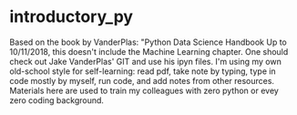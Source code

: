 # introductory_py
Based on the book by VanderPlas: "Python Data Science Handbook
Up to 10/11/2018, this doesn't include the Machine Learning chapter.
One should check out Jake VanderPlas' GIT and use his ipyn files.
I'm using my own old-school style for self-learning: read pdf, take note by typing, type in code mostly by myself, run code, and add notes from other resources.
Materials here are used to train my colleagues with zero python or evey zero coding background.
